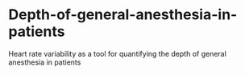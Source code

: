 # Depth-of-general-anesthesia-in-patients
Heart rate variability as a tool for quantifying the depth of general anesthesia in patients
